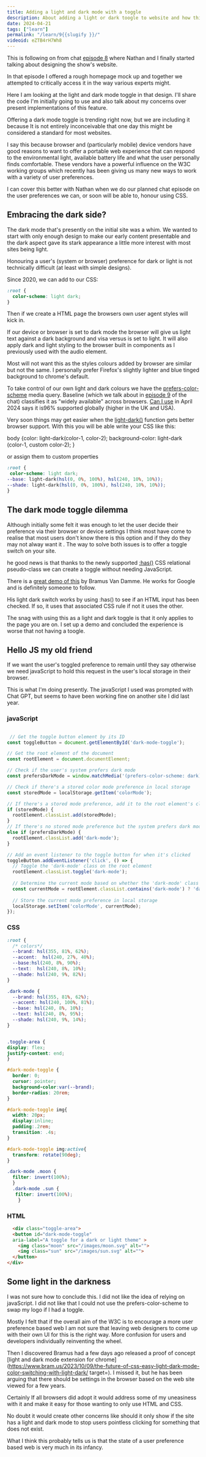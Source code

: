 ```yaml
---
title: Adding a light and dark mode with a toggle
description: About adding a light or dark toogle to website and how this is not perfect but might become a standard.
date: 2024-04-21
tags: ["learn"]
permalink: "/learn/9{{slugify }}/"
videoid: eZTB4rH7Wh8
---
```

This is following on from chat [episode 8](/8) where Nathan and I finally started talking about designing the show's website.

In that episode I offered a rough homepage mock up and together we attempted to critically access it in the way various experts might.

Here I am looking at the light and dark mode toggle in that design. I'll share the code I'm initially going to use and also talk about my concerns over present implementations of this feature.

Offering a dark mode toggle is trending right now, but we are including it because It is not entirely inconceivable that one day this might be considered a standard for most websites.

I say this because browser and (particularly mobile) device vendors have good reasons to want to offer a portable web experience that can respond to the environmental light, available battery life and what the user personally finds comfortable. These vendors have a powerful influence on the W3C working groups which recently has been giving us many new ways to work with a variety of user preferences.

I can cover this better with Nathan when we do our planned chat episode on the user preferences we can, or soon will be able to, honour using CSS.

Embracing the dark side?
------------------------

The dark mode that's presently on the initial site was a whim. We wanted to start with only enough design to make our early content presentable and the dark aspect gave its stark appearance a little more interest with most sites being light.

Honouring a user's (system or browser) preference for dark or light is not technically difficult (at least with simple designs).

Since 2020, we can add to our CSS:

```css
:root {
  color-scheme: light dark;
}
```

Then if we create a HTML page the browsers own user agent styles will kick in.

If our device or browser is set to dark mode the browser will give us light text against a dark background and visa versus is set to light. It will also apply dark and light styling to the browser built in components as I previously used with the audio element.

Most will not want this as the styles colours added by browser are similar but not the same. I personally prefer Firefox's slightly lighter and blue tinged background to chrome's default.

To take control of our own light and dark colours we have the [prefers-color-scheme](https://developer.mozilla.org/en-US/docs/Web/CSS/@media/prefers-color-scheme) media query. Baseline (which we talk about in [episode 9](/9) of the chat) classifies it as "widely available" across browsers. [Can I use](https://caniuse.com/?search=prefers-color-scheme) in April 2024 says it is96% supported globally (higher in the UK and USA).

Very soon things may get easier when the [light-dark()](https://developer.mozilla.org/en-US/docs/Web/CSS/color_value/light-dark) function gets better browser support. With this you will be able write your CSS like this:

body {color: light-dark(color-1, color-2);
background-color: light-dark (color-1, custom color-2);
 }

or assign them to custom properties
```css
:root {
 color-scheme: light dark;
--base: light-dark(hsl(0, 0%, 100%), hsl(240, 10%, 10%));
--shade: light-dark(hsl(0, 0%, 100%), hsl(240, 10%, 10%));
}
```

The dark mode toggle dilemma
----------------------------

Although initially some felt it was enough to let the user decide their preference via their browser or device settings I think most have come to realise that most users don't know there is this option and if they do they may not alway want it . The way to solve both issues is to offer a toggle switch on your site.

he good news is that thanks to the newly supported [:has()](https://developer.mozilla.org/en-US/docs/Web/CSS/:has) CSS relational pseudo-class we can create a toggle without needing JavaScript.

There is a [great demo of this](https://codepen.io/bramus/pen/oNOwqMW) by Bramus Van Damme. He works for Google and is definitely someone to follow.

His light dark switch works by using :has() to see if an HTML input has been checked. If so, it uses that associated CSS rule if not it uses the other.

The snag with using this as a light and dark toggle is that it only applies to the page you are on. I set up a demo and concluded the experience is worse that not having a toogle.

Hello JS my old friend
----------------------

If we want the user's toggled preference to remain until they say otherwise we need javaScript to hold this request in the user's local storage in their browser.

This is what I'm doing presently. The javaScript I used was prompted with Chat GPT, but seems to have been working fine on another site I did last year.

### javaScript

```js

 // Get the toggle button element by its ID
const toggleButton = document.getElementById('dark-mode-toggle');

// Get the root element of the document 
const rootElement = document.documentElement;

// Check if the user's system prefers dark mode
const prefersDarkMode = window.matchMedia('(prefers-color-scheme: dark)').matches;

// Check if there's a stored color mode preference in local storage
const storedMode = localStorage.getItem('colorMode');

// If there's a stored mode preference, add it to the root element's class list
if (storedMode) {
  rootElement.classList.add(storedMode);
} 
// If there's no stored mode preference but the system prefers dark mode, add the dark mode class
else if (prefersDarkMode) {
  rootElement.classList.add('dark-mode');
}

// Add an event listener to the toggle button for when it's clicked
toggleButton.addEventListener('click', () => {
  // Toggle the 'dark-mode' class on the root element
  rootElement.classList.toggle('dark-mode');
  
  // Determine the current mode based on whether the 'dark-mode' class is present
  const currentMode = rootElement.classList.contains('dark-mode') ? 'dark-mode' : '';
  
  // Store the current mode preference in local storage
  localStorage.setItem('colorMode', currentMode);
});
```

### CSS

```css
:root {
  /* colors*/
  --brand: hsl(355, 81%, 62%);
  --accent:  hsl(240, 27%, 40%);
  --base:hsl(240, 8%, 90%);
  --text:  hsl(240, 8%, 10%);
  --shade: hsl(240, 9%, 82%); 
}

.dark-mode {
  --brand: hsl(355, 81%, 62%);
  --accent: hsl(240, 100%, 81%);
  --base: hsl(240, 8%, 10%);
  --text: hsl(240, 8%, 95%);
  --shade: hsl(240, 9%, 14%);   
}


.toggle-area {
display: flex;
justify-content: end;
}

#dark-mode-toggle { 
  border: 0; 
  cursor: pointer; 
  background-color:var(--brand);  
  border-radius: 20rem; 
}

#dark-mode-toggle img{
  width: 20px;
  display:inline;
  padding:.2rem;
  transition: .4s;  
}

#dark-mode-toggle img:active{
  transform: rotate(90deg);
}

.dark-mode .moon {
  filter: invert(100%);  
  }
  .dark-mode .sun {
   filter: invert(100%);  
    }
```

### HTML
```html
  <div class="toggle-area">
  <button id="dark-mode-toggle"       
  aria-label="A toggle for a dark or light theme" >      
    <img class="moon" src="/images/moon.svg" alt="">
    <img class="sun" src="/images/sun.svg" alt="">      
  </button>
</div>  
``` 

Some light in the darkness
--------------------------

I was not sure how to conclude this. I did not like the idea of relying on javaScript. I did not like that I could not use the prefers-color-scheme to swap my logo if I had a toggle.

Mostly I felt that if the overall aim of the W3C is to encourage a more user preference based web I am not sure that leaving web designers to come up with their own UI for this is the right way. More confusion for users and developers individually reinventing the wheel.

Then I discovered Bramus had a few days ago released a proof of concept [light and dark mode extension for chrome](https://www.bram.us/2023/10/09/the-future-of-css-easy-light-dark-mode-color-switching-with-light-dark/ target=). I missed it, but he has been arguing that there should be settings in the browser based on the web site viewed for a few years.

Certainly If all browsers did adopt it would address some of my uneasiness with it and make it easy for those wanting to only use HTML and CSS.

No doubt it would create other concerns like should it only show if the site has a light and dark mode to stop users pointless clicking for something that does not exist.

What I think this probably tells us is that the state of a user preference based web is very much in its infancy.